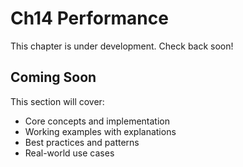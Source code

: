 # Ch14 Performance

This chapter is under development. Check back soon!

## Coming Soon

This section will cover:
- Core concepts and implementation
- Working examples with explanations
- Best practices and patterns
- Real-world use cases
